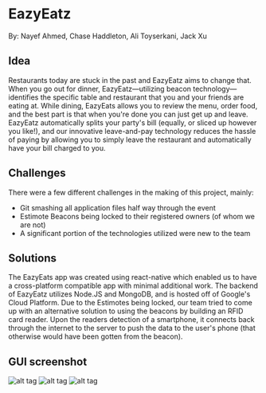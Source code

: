 # EazyEatz
By: Nayef Ahmed, Chase Haddleton, Ali Toyserkani, Jack Xu

## Idea
Restaurants today are stuck in the past and EazyEatz aims to change that. When you go out for dinner, EazyEatz—utilizing beacon technology—identifies the specific table and restaurant that you and your friends are eating at. While dining, EazyEats allows you to review the menu, order food, and the best part is that when you're done you can just get up and leave. EazyEatz automatically splits your party's bill (equally, or sliced up however you like!), and our innovative leave-and-pay technology reduces the hassle of paying by allowing you to simply leave the restaurant and automatically have your bill charged to you. 

## Challenges
There were a few different challenges in the making of this project, mainly: 
* Git smashing all application files half way through the event
* Estimote Beacons being locked to their registered owners (of whom we are not) 
* A significant portion of the technologies utilized were new to the team

## Solutions
The EazyEats app was created using react-native which enabled us to have a cross-platform compatible app with minimal additional work. The backend of EazyEatz utilizes Node.JS and MongoDB, and is hosted off of Google's Cloud Platform. Due to the Estimotes being locked, our team tried to come up with an alternative solution to using the beacons by building an RFID card reader. Upon the readers detection of a smartphone, it connects back through the internet to the server to push the data to the user's phone (that otherwise would have been gotten from the beacon).

## GUI screenshot
![alt tag](https://github.com/chasehaddleton/EazyEatz/blob/master/readmeImage/cover.png)
![alt tag](https://github.com/chasehaddleton/EazyEatz/blob/master/readmeImage/passcover.png)
![alt tag](https://github.com/chasehaddleton/EazyEatz/blob/master/readmeImage/menu.png)
